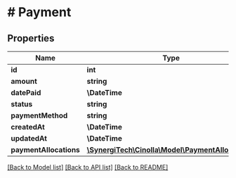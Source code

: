 # # Payment

## Properties

Name | Type | Description | Notes
------------ | ------------- | ------------- | -------------
**id** | **int** |  |
**amount** | **string** |  | [optional]
**datePaid** | **\DateTime** |  | [optional]
**status** | **string** |  | [optional]
**paymentMethod** | **string** |  | [optional]
**createdAt** | **\DateTime** |  |
**updatedAt** | **\DateTime** |  |
**paymentAllocations** | [**\SynergiTech\Cinolla\Model\PaymentAllocation[]**](PaymentAllocation.md) |  |

[[Back to Model list]](../../README.md#models) [[Back to API list]](../../README.md#endpoints) [[Back to README]](../../README.md)
